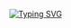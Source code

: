 [![Typing SVG](https://readme-typing-svg.demolab.com?font=Fira+Code&weight=700&pause=1000&width=435&lines=Hello+there+%F0%9F%91%8B+!;I'm+Pranith+Aitha;Pursuing++CSE+with+Software+engineering;Full+Stack+Developer;AI+Enthusiast)](https://git.io/typing-svg)

<!--
**Aithapranith/AITHAPRANITH** is a ✨ _special_ ✨ repository because its `README.md` (this file) appears on your GitHub profile.

Here are some ideas to get you started:

- 🔭 I’m currently working on ...
- 🌱 I’m currently learning ...
- 👯 I’m looking to collaborate on ...
- 🤔 I’m looking for help with ...
- 💬 Ask me about ...
- 📫 How to reach me: ...
- 😄 Pronouns: ...
- ⚡ Fun fact: ...
-->
